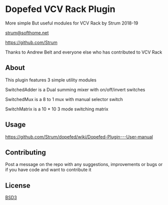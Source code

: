 # Dopefed VCV Rack Plugin

More simple But useful modules for VCV Rack by Strum
2018-19

strum@softhome.net

https://github.com/Strum

Thanks to Andrew Belt and everyone else who has contributed to VCV Rack

## About

This plugin features 3 simple utility modules

SwitchedAdder is a Dual summing mixer with on/off/invert switches 

SwitchedMux is a 8 to 1 mux with manual selector switch

SwitchMatrix is a 10 * 10 3 mode switching matrix

## Usage
https://github.com/Strum/dopefed/wiki/Dopefed-Plugin---User-manual

## Contributing
Post a message on the repo with any suggestions, improvements or bugs or if you have code and want to contribute it

## License
[BSD3](https://opensource.org/licenses/BSD-3-Clause)
